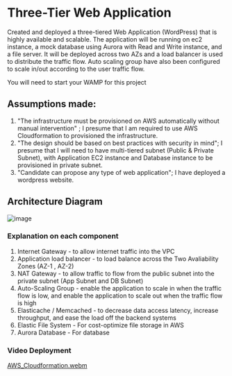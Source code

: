 # Three-Tier Web Application 

Created and deployed a three-tiered Web Application (WordPress) that is highly available and scalable. The application will be running on ec2 instance, a mock database using Aurora with Read and Write instance, and a file server. It will be deployed across two AZs and a load balancer is used to distribute the traffic flow. Auto scaling group have also been configured to scale in/out according to the user traffic flow. 

You will need to start your WAMP for this project

## Assumptions made:

1. "The infrastructure must be provisioned on AWS automatically without manual intervention" ; I presume that I am required to use AWS Cloudformation to provisioned the infrastructure.
2. "The design should be based on best practices with security in mind"; I presume that I will need to have multi-tiered subnet (Public & Private Subnet), with Application EC2 instance and Database instance to be provisioned in private subnet.
3. "Candidate can propose any type of web application"; I have deployed a wordpress website. 


## Architecture Diagram

![image](https://user-images.githubusercontent.com/90443576/183464977-b97afbdd-9eb5-4940-81e6-ff508c3b6b26.png)


### Explanation on each component 

1. Internet Gateway - to allow internet traffic into the VPC
2. Application load balancer - to load balance across the Two Avaliability Zones (AZ-1 , AZ-2)
3. NAT Gateway - to allow traffic to flow from the public subnet into the private subnet (App Subnet and DB Subnet) 
4. Auto-Scaling Group - enable the application to scale in when the traffic flow is low, and enable the application to scale out when the traffic flow is high
5. Elasticache / Memcached - to decrease data access latency, increase throughput, and ease the load off the backend systems
6. Elastic File System - For cost-optimize file storage in AWS
7. Aurora Database - For database


### Video Deployment

[AWS_Cloudformation.webm](https://user-images.githubusercontent.com/90443576/183982759-2e460fe7-e942-4cc0-8d8f-bc195002b665.webm)
